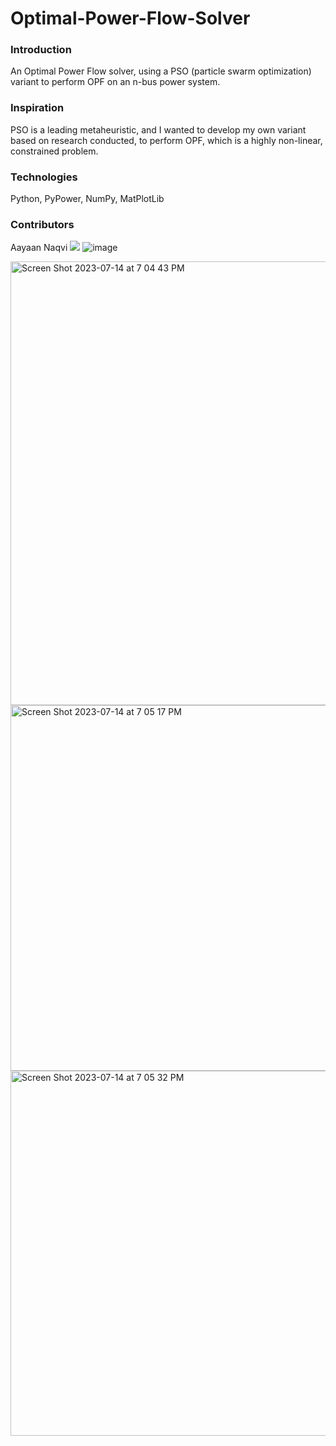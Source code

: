 # Optimal-Power-Flow-Solver


### Introduction 
An Optimal Power Flow solver, using a PSO (particle swarm optimization) variant to perform OPF on an n-bus power system.

### Inspiration
PSO is a leading metaheuristic, and I wanted to develop my own variant based on research conducted, to perform OPF, which is a highly non-linear, constrained problem.

### Technologies
Python, PyPower, NumPy, MatPlotLib

### Contributors
Aayaan Naqvi
<img src='https://www.google.com/url?sa=i&url=https%3A%2F%2Ficseg.iti.illinois.edu%2Fieee-39-bus-system%2F&psig=AOvVaw2Jvub31qWe_NhgQqKNM3DJ&ust=1693812403715000&source=images&cd=vfe&opi=89978449&ved=0CBAQjRxqFwoTCNCi34b1jYEDFQAAAAAdAAAAABAE'>
![image](https://github.com/AayaanN/Optimal-Power-Flow-Solver/assets/66046533/5a9ae48b-4e93-47ca-b2cb-3f711df25bbe)

<img width="710" alt="Screen Shot 2023-07-14 at 7 04 43 PM" src="https://github.com/AayaanN/Optimal-Power-Flow-Solver/assets/66046533/f38efb8f-f13f-4cf4-b1d2-3fd852e0aae3">
<img width="585" alt="Screen Shot 2023-07-14 at 7 05 17 PM" src="https://github.com/AayaanN/Optimal-Power-Flow-Solver/assets/66046533/191cbf45-52c2-461d-9822-17c73851147f">
<img width="584" alt="Screen Shot 2023-07-14 at 7 05 32 PM" src="https://github.com/AayaanN/Optimal-Power-Flow-Solver/assets/66046533/c2bf1307-f9fc-4cdb-bcd4-04b667afd28e">
